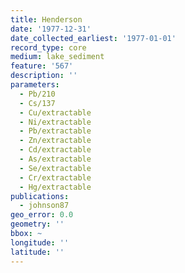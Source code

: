 ```yaml
---
title: Henderson
date: '1977-12-31'
date_collected_earliest: '1977-01-01'
record_type: core
medium: lake_sediment
feature: '567'
description: ''
parameters:
  - Pb/210
  - Cs/137
  - Cu/extractable
  - Ni/extractable
  - Pb/extractable
  - Zn/extractable
  - Cd/extractable
  - As/extractable
  - Se/extractable
  - Cr/extractable
  - Hg/extractable
publications:
  - johnson87
geo_error: 0.0
geometry: ''
bbox: ~
longitude: ''
latitude: ''
---
```

